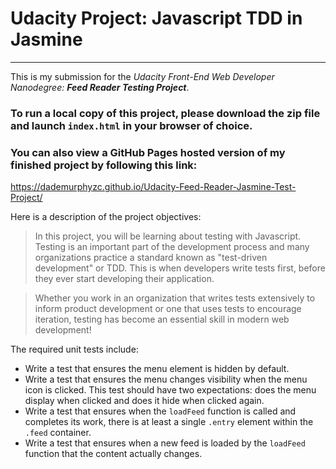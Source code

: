 # Udacity Project: Javascript TDD in Jasmine
-------------------------
This is my submission for the *Udacity Front-End Web Developer Nanodegree: **Feed Reader Testing Project***.

### To run a local copy of this project, please download the zip file and launch `index.html` in your browser of choice.
### You can also view a GitHub Pages hosted version of my finished project by following this link: <br>
https://dademurphyzc.github.io/Udacity-Feed-Reader-Jasmine-Test-Project/

Here is a description of the project objectives:

>In this project, you will be learning about testing with Javascript. Testing is an important part of the development process and many organizations practice a standard known as "test-driven development" or TDD. This is when developers write tests first, before they ever start developing their application.

>Whether you work in an organization that writes tests extensively to inform product development or one that uses tests to encourage iteration, testing has become an essential skill in modern web development!

The required unit tests include:

 - Write a test that ensures the menu element is hidden by default.
 - Write a test that ensures the menu changes visibility when the menu icon is clicked. This test should have two expectations: does the menu display when clicked and does it hide when clicked again.
 - Write a test that ensures when the `loadFeed` function is called and completes its work, there is at least a single `.entry` element within the `.feed` container.
 - Write a test that ensures when a new feed is loaded by the `loadFeed` function that the content actually changes.
